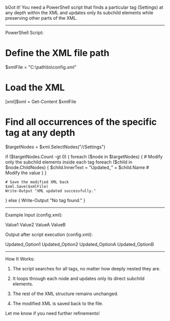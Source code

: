 bGot it! You need a PowerShell script that finds a particular tag (Settings) at any depth within the XML and updates only its subchild elements while preserving other parts of the XML.


---

PowerShell Script:

# Define the XML file path
$xmlFile = "C:\path\to\config.xml"

# Load the XML
[xml]$xml = Get-Content $xmlFile

# Find all occurrences of the specific tag at any depth
$targetNodes = $xml.SelectNodes("//Settings")

if ($targetNodes.Count -gt 0) {
    foreach ($node in $targetNodes) {
        # Modify only the subchild elements inside each <Settings> tag
        foreach ($child in $node.ChildNodes) {
            $child.InnerText = "Updated_" + $child.Name  # Modify the value
        }
    }

    # Save the modified XML back
    $xml.Save($xmlFile)
    Write-Output "XML updated successfully."
} else {
    Write-Output "No <Settings> tag found."
}


---

Example Input (config.xml):

<Root>
    <ModuleA>
        <Config>
            <Settings>
                <Option1>Value1</Option1>
                <Option2>Value2</Option2>
            </Settings>
        </Config>
    </ModuleA>
    <ModuleB>
        <Settings>
            <OptionA>ValueA</OptionA>
            <OptionB>ValueB</OptionB>
        </Settings>
    </ModuleB>
</Root>

Output after script execution (config.xml):

<Root>
    <ModuleA>
        <Config>
            <Settings>
                <Option1>Updated_Option1</Option1>
                <Option2>Updated_Option2</Option2>
            </Settings>
        </Config>
    </ModuleA>
    <ModuleB>
        <Settings>
            <OptionA>Updated_OptionA</OptionA>
            <OptionB>Updated_OptionB</OptionB>
        </Settings>
    </ModuleB>
</Root>


---

How It Works:

1. The script searches for all <Settings> tags, no matter how deeply nested they are.


2. It loops through each <Settings> node and updates only its direct subchild elements.


3. The rest of the XML structure remains unchanged.


4. The modified XML is saved back to the file.



Let me know if you need further refinements!

